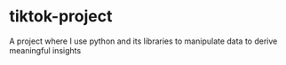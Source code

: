 # tiktok-project
A project where I use python and its libraries to manipulate data to derive meaningful insights

